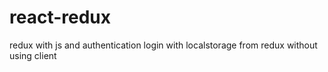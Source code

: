 # react-redux
redux with js and authentication login with localstorage from redux without using client
